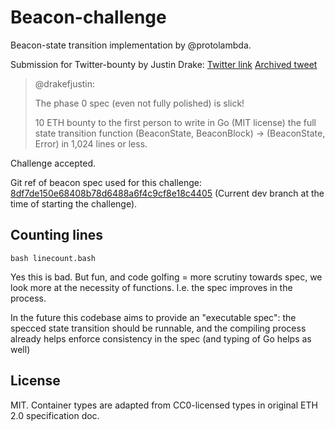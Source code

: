 # Beacon-challenge

Beacon-state transition implementation by @protolambda.

Submission for Twitter-bounty by Justin Drake:
[Twitter link](https://twitter.com/drakefjustin/status/1100809667528278016)
[Archived tweet](https://web.archive.org/web/20190227193001/https://twitter.com/drakefjustin/status/1100809667528278016)

> @drakefjustin:
>
> The phase 0 spec (even not fully polished) is slick!
>
> 10 ETH bounty to the first person to write in Go (MIT license) the full state transition function (BeaconState, BeaconBlock) -> (BeaconState, Error) in 1,024 lines or less.


Challenge accepted.

Git ref of beacon spec used for this challenge: [8df7de150e68408b78d6488a6f4c9cf8e18c4405](https://github.com/ethereum/eth2.0-specs/blob/8df7de150e68408b78d6488a6f4c9cf8e18c4405/specs/core/0_beacon-chain.md) (Current dev branch at the time of starting the challenge).

## Counting lines

```
bash linecount.bash
```

Yes this is bad. But fun, and code golfing = more scrutiny towards spec, we look more at the necessity of functions.
 I.e. the spec improves in the process.

In the future this codebase aims to provide an "executable spec": the specced state transition should be runnable,
 and the compiling process already helps enforce consistency in the spec (and typing of Go helps as well)

## License

MIT. Container types are adapted from CC0-licensed types in original ETH 2.0 specification doc.

